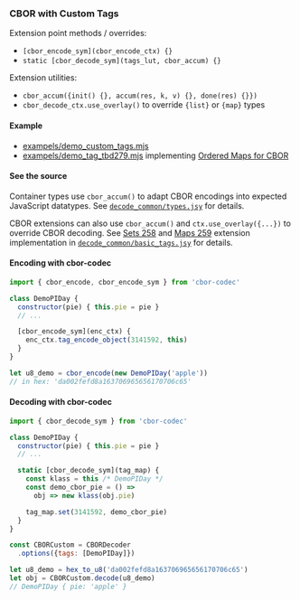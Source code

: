 ### CBOR with Custom Tags

Extension point methods / overrides:
 - `[cbor_encode_sym](cbor_encode_ctx) {}`
 - `static [cbor_decode_sym](tags_lut, cbor_accum) {}`

Extension utilities:
 - `cbor_accum({init() {}, accum(res, k, v) {}, done(res) {}})`
 - `cbor_decode_ctx.use_overlay()` to override `{list}` or `{map}` types


#### Example

- [exampels/demo_custom_tags.mjs](../exampels/demo_custom_tags.mjs)
- [exampels/demo_tag_tbd279.mjs](../exampels/demo_tag_tbd279.mjs)
  implementing [Ordered Maps for CBOR](https://github.com/Sekenre/cbor-ordered-map-spec/blob/master/CBOR_Ordered_Map.md)


#### See the source

Container types use `cbor_accum()` to adapt CBOR encodings into expected JavaScript datatypes.
See [`decode_common/types.jsy`](../code/decode_common/types.jsy) for details.

CBOR extensions can also use `cbor_accum()` and `ctx.use_overlay({...})` to override CBOR decoding.
See [Sets 258][] and [Maps 259][] extension implementation in [`decode_common/basic_tags.jsy`](../code/decode_common/basic_tags.jsy) for details.

  [Sets 258]: https://github.com/input-output-hk/cbor-sets-spec/blob/master/CBOR_SETS.md
  [Maps 259]: https://github.com/shanewholloway/js-cbor-codec/blob/master/docs/CBOR-256-spec--explicit-maps.md


#### Encoding with cbor-codec

```javascript
import { cbor_encode, cbor_encode_sym } from 'cbor-codec'

class DemoPIDay {
  constructor(pie) { this.pie = pie }
  // ...

  [cbor_encode_sym](enc_ctx) {
    enc_ctx.tag_encode_object(3141592, this)
  }
}

let u8_demo = cbor_encode(new DemoPIDay('apple'))
// in hex: 'da002fefd8a163706965656170706c65'
```

#### Decoding with cbor-codec

```javascript
import { cbor_decode_sym } from 'cbor-codec'

class DemoPIDay {
  constructor(pie) { this.pie = pie }
  // ...

  static [cbor_decode_sym](tag_map) {
    const klass = this /* DemoPIDay */
    const demo_cbor_pie = () =>
      obj => new klass(obj.pie)

    tag_map.set(3141592, demo_cbor_pie)
  }
}

const CBORCustom = CBORDecoder
  .options({tags: [DemoPIDay]})

let u8_demo = hex_to_u8('da002fefd8a163706965656170706c65')
let obj = CBORCustom.decode(u8_demo)
// DemoPIDay { pie: 'apple' }
```


